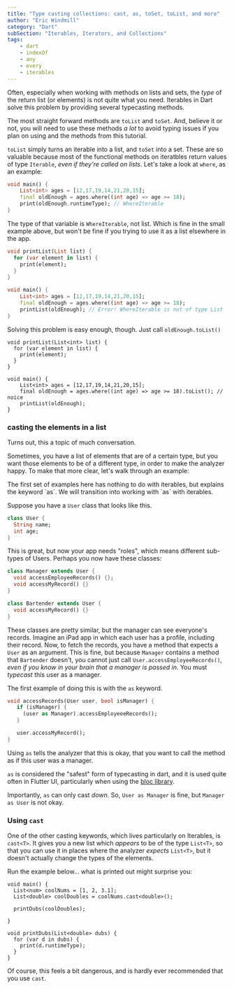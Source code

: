 ```yaml
---
title: "Type casting collections: cast, as, toSet, toList, and more"
author: "Eric Windmill"
category: "Dart"
subSection: "Iterables, Iterators, and Collections"
tags:
    - dart
    - indexOf
    - any
    - every
    - iterables
---
```


Often, especially when working with methods on lists and sets, the _type_ of the return list (or elements) is not quite what you need. Iterables in Dart solve this problem by providing several typecasting methods.

The most straight forward methods are `toList` and `toSet`. And, believe it or not, you will need to use these methods _a lot_ to avoid typing issues if you plan on using and the methods from this tutorial. 

`toList` simply turns an iterable into a list, and `toSet` into a set. These are so valuable because most of the functional methods on iteratbles return values of type `Iterable`, _even if they're called on lists_. Let's take a look at `where`, as an example:

```dart
void main() {
    List<int> ages = [12,17,19,14,21,20,15];
    final oldEnough = ages.where((int age) => age >= 18);
    print(oldEnough.runtimeType); // WhereIterable
}
```

The type of that variable is `WhereIterable`, not list. Which is fine in the small example above, but won't be fine if you trying to use it as a list elsewhere in the app.

```dart
void printList(List list) {
  for (var element in list) {
    print(element);
  }
}

void main() {
    List<int> ages = [12,17,19,14,21,20,15];
    final oldEnough = ages.where((int age) => age >= 18);
    printList(oldEnough); // Error! WhereIterable is not of type List
}
```

Solving this problem is easy enough, though. Just call `oldEnough.toList()`


```run-dartpad:theme-light:run-false:split-60
void printList(List<int> list) {
  for (var element in list) {
    print(element);
  }
}

void main() {
    List<int> ages = [12,17,19,14,21,20,15];
    final oldEnough = ages.where((int age) => age >= 18).toList(); // noice
    printList(oldEnough); 
}
```

### casting the elements in a list

Turns out, this a topic of much conversation. 

Sometimes, you have a list of elements that are of a certain type, but you want those elements to be of a different type, in order to make the analyzer happy. To make that more clear, let's walk through an example:

<div class="aside">
The first set of examples here has nothing to do with iterables, but explains the keyword `as`. We will transition into working with `as` with iterables.
</div>

Suppose you have a `User` class that looks like this.

```dart
class User {
  String name;
  int age;
}
```

This is great, but now your app needs "roles", which means different sub-types of Users. Perhaps you now have these classes:

```dart
class Manager extends User {
  void accessEmployeeRecords() {};
  void accessMyRecord() {}
}

class Bartender extends User {
  void accessMyRecord() {}
}
```

These classes are pretty similar, but the manager can see everyone's records. Imagine an iPad app in which each user has a profile, including their record. Now, to fetch the records, you have a method that expects a `User` as an argument. This is fine, but because `Manager` contains a method that `Bartender` doesn't, you cannot just call `User.accessEmployeeRecords()`, _even if you know in your brain that a manager is passed in_. You must _typecast_ this user as a manager. 

The first example of doing this is with the `as` keyword.

```dart 
void accessRecords(User user, bool isManager) {
   if (isManager) {
     (user as Manager).accessEmployeeeRecords();
   }

   user.accessMyRecord();
}
```

Using `as` tells the analyzer that this is okay, that you want to call the method as if this user was a manager.

`as` is considered the "safest" form of typecasting in dart, and it is used quite often in Flutter UI, particularly when using the [bloc library](https://pub.dev/packages/bloc).

Importantly, `as` can only cast _down_. So, `User as Manager` is fine, but `Manager as User` is not okay.

### Using `cast`

One of the other casting keywords, which lives particularly on Iterables, is `cast<T>`. It gives you a new list which _appears_ to be of the type `List<T>`, so that you can use it in places where the analyzer _expects_ `List<T>`, but it doesn't actually change the types of the elements. 

Run the example below... what is printed out might surprise you:  

```run-dartpad:theme-light:run-false:split-60
void main() {
  List<num> coolNums = [1, 2, 3.1];
  List<double> coolDoubles = coolNums.cast<double>();
  
  printDubs(coolDoubles);
  
}

void printDubs(List<double> dubs) {
  for (var d in dubs) {
    print(d.runtimeType);
  }
}
```

   
Of course, this feels a bit dangerous, and is hardly ever recommended that you use `cast`.



